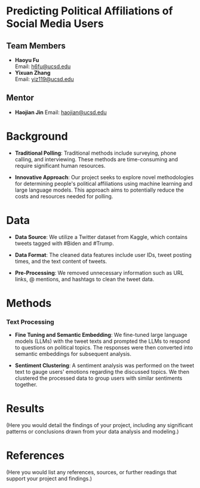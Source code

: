 # Predicting Political Affiliations of Social Media Users

## Team Members

- **Haoyu Fu**  
  Email: [h6fu@ucsd.edu](mailto:h6fu@ucsd.edu)
- **Yixuan Zhang**  
  Email: [yiz119@ucsd.edu](mailto:yiz119@ucsd.edu)

## Mentor

- **Haojian Jin**
  Email: [haojian@ucsd.edu](mailto:haojian@ucsd.edu)






# Background

- **Traditional Polling**: Traditional methods include surveying, phone calling, and interviewing. These methods are time-consuming and require significant human resources.

- **Innovative Approach**: Our project seeks to explore novel methodologies for determining people's political affiliations using machine learning and large language models. This approach aims to potentially reduce the costs and resources needed for polling.

# Data

- **Data Source**: We utilize a Twitter dataset from Kaggle, which contains tweets tagged with #Biden and #Trump.

- **Data Format**: The cleaned data features include user IDs, tweet posting times, and the text content of tweets.

- **Pre-Processing**: We removed unnecessary information such as URL links, @ mentions, and hashtags to clean the tweet data.

# Methods

### Text Processing

- **Fine Tuning and Semantic Embedding**: We fine-tuned large language models (LLMs) with the tweet texts and prompted the LLMs to respond to questions on political topics. The responses were then converted into semantic embeddings for subsequent analysis.

- **Sentiment Clustering**: A sentiment analysis was performed on the tweet text to gauge users' emotions regarding the discussed topics. We then clustered the processed data to group users with similar sentiments together.

# Results

(Here you would detail the findings of your project, including any significant patterns or conclusions drawn from your data analysis and modeling.)

# References

(Here you would list any references, sources, or further readings that support your project and findings.)
